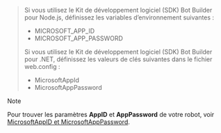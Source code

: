 > Si vous utilisez le Kit de développement logiciel (SDK) Bot Builder pour Node.js, définissez les variables d’environnement suivantes :
> <ul><li>MICROSOFT_APP_ID</li><li>MICROSOFT_APP_PASSWORD</li></ul>
> Si vous utilisez le Kit de développement logiciel (SDK) Bot Builder pour .NET, définissez les valeurs de clés suivantes dans le fichier web.config :
> <ul><li>MicrosoftAppId</li><li>MicrosoftAppPassword</li></ul>

> [!NOTE]
> Pour trouver les paramètres **AppID** et **AppPassword** de votre robot, voir [MicrosoftAppID et MicrosoftAppPassword](~/bot-service-manage-overview.md#microsoftappid-and-microsoftapppassword).